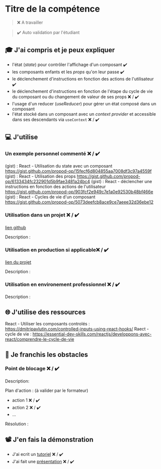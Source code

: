 # Titre de la compétence

> ❌ A travailler

> ✔️ Auto validation par l'étudiant

## 🎓 J'ai compris et je peux expliquer

- l'état (_state_) pour contrôler l'affichage d'un composant ✔️
- les composants enfants et les _props_ qu'on leur passe ✔️
- le déclenchement d'instructions en fonction des actions de l'utilisateur  ✔️
- le déclenchement d'instructions en fonction de l'étape du cycle de vie du composant ou du changement de valeur de ses props ❌ / ✔️
- l'usage d'un reducer (_useReducer_) pour gérer un état composé dans un composant
- l'état stocké dans un composant avec un _context provider_ et accessible dans ses descendants via `useContext` ❌ / ✔️

## 💻 J'utilise

### Un exemple personnel commenté ❌ / ✔️
(gist) : React - Utilisation du state avec un composant https://gist.github.com/propod-op/15fecf6d804855aa7008df3c97a4559f
(gist) : React - Utilisation des props https://gist.github.com/propod-op/6133434fc232901d5b9fae3481a24bc4
(gist) : React - déclencher une instructions en fonction des actions de l'utilisateur https://gist.github.com/propod-op/903fcf2e949c7e1a0e92530b48bf466e
(gist) : React - Cycles de vie d'un composant https://gist.github.com/propod-op/5073deefcb8ace9ce7aeee32d36ebe12

### Utilisation dans un projet ❌ / ✔️

[lien github](...)

Description :

### Utilisation en production si applicable❌ / ✔️

[lien du projet](...)

Description :

### Utilisation en environement professionnel ❌ / ✔️

Description :

## 🌐 J'utilise des ressources

React - Utiliser les composants controlés : https://dmitripavlutin.com/controlled-inputs-using-react-hooks/
Raect - cycle de vie : https://essential-dev-skills.com/reactjs/developpons-avec-react/comprendre-le-cycle-de-vie

## 🚧 Je franchis les obstacles

### Point de blocage ❌ / ✔️

Description:

Plan d'action : (à valider par le formateur)

- action 1 ❌ / ✔️
- action 2 ❌ / ✔️
- ...

Résolution :

## 📽️ J'en fais la démonstration

- J'ai ecrit un [tutoriel](...) ❌ / ✔️
- J'ai fait une [présentation](...) ❌ / ✔️
